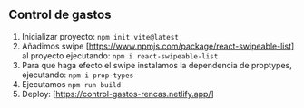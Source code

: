 ## Control de gastos

1. Inicializar proyecto: `npm init vite@latest`
2. Añadimos swipe [https://www.npmjs.com/package/react-swipeable-list] al proyecto ejecutando: `npm i react-swipeable-list`
3. Para que haga efecto el swipe instalamos la dependencia de proptypes, ejecutando:
   `npm i prop-types`
4. Ejecutamos `npm run build`
5. Deploy: [https://control-gastos-rencas.netlify.app/]

